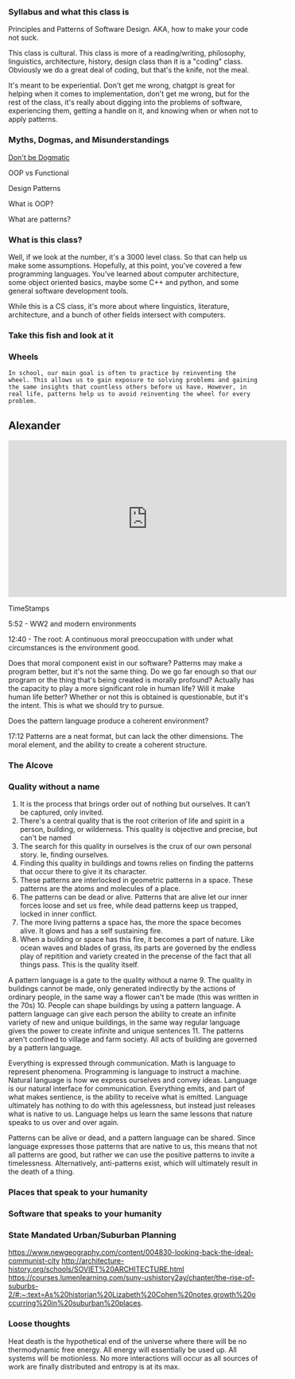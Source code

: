 ### Syllabus and what this class is

Principles and Patterns of Software Design. AKA, how to make your code not suck.

This class is cultural. This class is more of a reading/writing, philosophy, linguistics, architecture, history, design class than it is a "coding" class. Obviously we do a great deal of coding, but that's the knife, not the meal. 

It's meant to be experiential. Don't get me wrong, chatgpt is great for helping when it comes to implementation, don't get me wrong, but for the rest of the class, it's really about digging into the problems of software, experiencing them, getting a handle on it, and knowing when or when not to apply patterns.

### Myths, Dogmas, and Misunderstandings

[Don't be Dogmatic](https://yc.prosetech.com/dont-be-dogmatic-49029822d61d)

OOP vs Functional

Design Patterns

What is OOP?

What are patterns?

### What is this class?

Well, if we look at the number, it's a 3000 level class. So that can help us make some assumptions. Hopefully, at this point, you've covered a few programming languages. You've learned about computer architecture, some object oriented basics, maybe some C++ and python, and some general software development tools. 

While this is a CS class, it's more about where linguistics, literature, architecture, and a bunch of other fields intersect with computers. 

### Take this fish and look at it

### Wheels
	In school, our main goal is often to practice by reinventing the wheel. This allows us to gain exposure to solving problems and gaining the same insights that countless others before us have. However, in real life, patterns help us to avoid reinventing the wheel for every problem. 

## Alexander

<iframe width="560" height="315" src="https://www.youtube.com/embed/98LdFA-_zfA?si=KSdd3Fxs_Mz0pu2U" title="YouTube video player" frameborder="0" allow="accelerometer; autoplay; clipboard-write; encrypted-media; gyroscope; picture-in-picture; web-share" referrerpolicy="strict-origin-when-cross-origin" allowfullscreen></iframe>

TimeStamps

5:52 - WW2 and modern environments

12:40 - The root: A continuous moral preoccupation with under what circumstances is the environment good. 

Does that moral component exist in our software? Patterns may make a program better, but it's not the same thing. Do we go far enough so that our program or the thing that's being created is morally profound? Actually has the capacity to play a more significant role in human life? Will it make human life better? Whether or not this is obtained is questionable, but it's the intent. This is what we should try to pursue.

Does the pattern language produce a coherent environment?

17:12 Patterns are a neat format, but can lack the other dimensions. The moral element, and the ability to create a coherent structure.

### The Alcove

### Quality without a name
1.  It is the process that brings order out of nothing but ourselves. It can't be captured, only invited.
2. There's a central quality that is the root criterion of life and spirit in a person, building, or wilderness. This quality is objective and precise, but can't be named
3. The search for this quality in ourselves is the crux of our own personal story. Ie, finding ourselves.
4. Finding this quality in buildings and towns relies on finding the patterns that occur there to give it its character.
5. These patterns are interlocked in geometric patterns in a space. These patterns are the atoms and molecules of a place.
6. The patterns can be dead or alive. Patterns that are alive let our inner forces loose and set us free, while dead patterns keep us trapped, locked in inner conflict.
7. The more living patterns a space has, the more the space becomes alive. It glows and has a self sustaining fire.
8. When a building or space has this fire, it becomes a part of nature. Like ocean waves and blades of grass, its parts are governed by the endless play of repitition and variety created in the precense of the fact that all things pass. This is the quality itself.

A pattern language is a gate to the quality without a name
9. The quality in buildings cannot be made, only generated indirectly by the actions of ordinary people, in the same way a flower can't be made (this was written in the 70s)
10. People can shape buildings by using a pattern language. A pattern language can give each person the ability to create an infinite variety of new and unique buildings, in the same way regular language gives the power to create infinite and unique sentences
11. The patterns aren't confined to village and farm society. All acts of building are governed by a  pattern language. 

Everything is expressed through communication. Math is language to represent phenomena. Programming is language to instruct a machine. Natural language is how we express ourselves and convey ideas. Language is our natural interface for communication. Everything emits, and part of what makes sentience, is the ability to receive what is emitted. Language ultimately has nothing to do with this agelessness, but instead just releases what is native to us. Language helps us learn the same lessons that nature speaks to us over and over again.

Patterns can be alive or dead, and a pattern language can be shared. Since language expresses those patterns that are native to us, this means that not all patterns are good, but rather we can use the positive patterns to invite a timelessness. Alternatively, anti-patterns exist, which will ultimately result in the death of a thing. 

### Places that speak to your humanity

### Software that speaks to your humanity

### State Mandated Urban/Suburban Planning
https://www.newgeography.com/content/004830-looking-back-the-ideal-communist-city
http://architecture-history.org/schools/SOVIET%20ARCHITECTURE.html
https://courses.lumenlearning.com/suny-ushistory2ay/chapter/the-rise-of-suburbs-2/#:~:text=As%20historian%20Lizabeth%20Cohen%20notes,growth%20occurring%20in%20suburban%20places.

### Loose thoughts
Heat death is the hypothetical end of the universe where there will be no thermodynamic free energy. All energy will essentially be used up. All systems will be motionless. No more interactions will occur as all sources of work are finally distributed and entropy is at its max.
